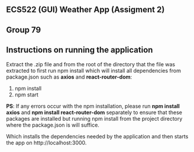 ## ECS522 (GUI) Weather App (Assigment 2)

## Group 79

## Instructions on running the application

Extract the .zip file and from the root of the directory that the file was extracted to first run npm install 
which will install all dependencies from package.json such as **axios** and **react-router-dom**:

1. npm install
2. npm start


**PS**: If any errors occur with the npm installation, please run **npm install axios** and **npm install react-router-dom** separately to ensure that these packages are installed but running npm install from the project directory where the package.json is will suffice. 

Which installs the dependencies needed by the application and then starts the app on http://localhost:3000.

